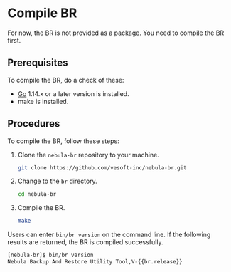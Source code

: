 # Compile BR

For now, the BR is not provided as a package. You need to compile the BR first.

## Prerequisites

To compile the BR, do a check of these:

- [Go](https://github.com/golang/go "Click to go to GitHub") 1.14.x or a later version is installed.
- make is installed.

## Procedures

To compile the BR, follow these steps:

1. Clone the `nebula-br` repository to your machine.

    ```bash
    git clone https://github.com/vesoft-inc/nebula-br.git
    ```

2. Change to the `br` directory.

    ```bash
    cd nebula-br
    ```

3. Compile the BR.

    ```bash
    make
    ```

Users can enter `bin/br version` on the command line. If the following results are returned, the BR is compiled successfully.

```bash
[nebula-br]$ bin/br version
Nebula Backup And Restore Utility Tool,V-{{br.release}}
```
